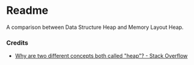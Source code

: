 # Readme
A comparison between Data Structure Heap and Memory Layout Heap.

### Credits
- [Why are two different concepts both called "heap"? - Stack Overflow](https://stackoverflow.com/questions/1699057/why-are-two-different-concepts-both-called-heap)
